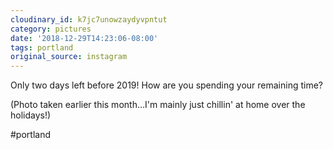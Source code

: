 ```yaml
---
cloudinary_id: k7jc7unowzaydyvpntut
category: pictures
date: '2018-12-29T14:23:06-08:00'
tags: portland
original_source: instagram
---
```


Only two days left before 2019! How are you spending your remaining time?

(Photo taken earlier this month…I'm mainly just chillin' at home over the holidays!)

#portland